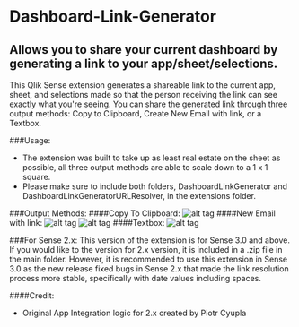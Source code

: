 # Dashboard-Link-Generator
## Allows you to share your current dashboard by generating a link to your app/sheet/selections.

This Qlik Sense extension generates a shareable link to the current app, sheet, and selections made so that the person receiving the link can see exactly what you're seeing. You can share the generated link through three output methods: Copy to Clipboard, Create New Email with link, or a Textbox.

###Usage:
- The extension was built to take up as least real estate on the sheet as possible, all three output methods are able to scale down to a 1 x 1 square.
- Please make sure to include both folders, DashboardLinkGenerator and DashboardLinkGeneratorURLResolver, in the extensions folder.

###Output Methods:
####Copy To Clipboard:
![alt tag](https://github.com/fadyheiba/FEI-Dashboard-Link-Generator/blob/master/FEI-DashboardLinkGenerator/Resources/Copy%20To%20Clipboard%20Output%20Method.png)
####New Email with link:
![alt tag](https://github.com/fadyheiba/FEI-Dashboard-Link-Generator/blob/master/FEI-DashboardLinkGenerator/Resources/New%20Email%20Output%20Method.png)
![alt tag](https://github.com/fadyheiba/FEI-Dashboard-Link-Generator/blob/master/FEI-DashboardLinkGenerator/Resources/New%20Generated%20Email.png)
####Textbox:
![alt tag](https://github.com/fadyheiba/FEI-Dashboard-Link-Generator/blob/master/FEI-DashboardLinkGenerator/Resources/Copy%20to%20Textbox%20Output%20Method.png)

###For Sense 2.x:
This version of the extension is for Sense 3.0 and above. If you would like to the version for 2.x version, it is included in a .zip file in the main folder. However, it is recommended to use this extension in Sense 3.0 as the new release fixed bugs in Sense 2.x that made the link resolution process more stable, specifically with date values including spaces.

####Credit:
- Original App Integration logic for 2.x created by Piotr Cyupla
